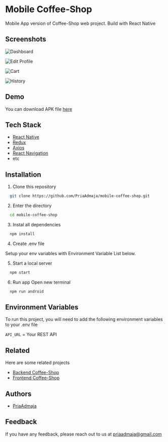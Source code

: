 
# Mobile Coffee-Shop

Mobile App version of Coffee-Shop web project. Build with React Native




## Screenshots

![Dashboard](https://user-images.githubusercontent.com/109842306/243226896-e7df500b-3bd8-43f2-9006-48f157526d17.jpeg)

![Edit Profile](https://user-images.githubusercontent.com/109842306/243226897-0408aa78-a786-4246-8254-8da504d85df1.jpeg)

![Cart](https://user-images.githubusercontent.com/109842306/243226902-8f345da1-e8d0-4da5-beed-4d1e8c61226f.jpeg)

![History](https://user-images.githubusercontent.com/109842306/243226899-8f421730-9003-44c2-b414-a9a12a206c36.jpeg)
## Demo

You can download APK file [here](https://drive.google.com/drive/folders/16PiUqnpOnWaWCKVdJAiEfCuCr4VXMRVi?usp=sharing)


## Tech Stack

- [React Native](https://reactnative.dev/)
- [Redux](https://redux.js.org/)
- [Axios](https://axios-http.com/)
- [React Navigation](https://reactnavigation.org/)
- etc


## Installation

1. Clone this repository

```bash
  git clone https://github.com/PriaAdmaja/mobile-coffee-shop.git
```
2. Enter the directory
```bash
  cd mobile-coffee-shop
```
3. Instal all dependencies
```bash
  npm install
```
4. Create .env file

  Setup your env variables with Environment Variable List below.

5. Start a local server
```bash
  npm start
```
6. Run app
Open new terminal
```bash
  npm run android
```
## Environment Variables

To run this project, you will need to add the following environment variables to your .env file

`API_URL` = Your REST API



## Related

Here are some related projects

- [Backend Coffee-Shop](https://github.com/PriaAdmaja/backend-coffee_shop)
- [Frontend Coffee-Shop](https://github.com/PriaAdmaja/client-coffee-shop-react.git)



## Authors

- [PriaAdmaja](https://github.com/PriaAdmaja)


## Feedback

If you have any feedback, please reach out to us at priaadmaja@gmail.com

